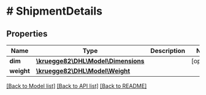 # # ShipmentDetails

## Properties

Name | Type | Description | Notes
------------ | ------------- | ------------- | -------------
**dim** | [**\kruegge82\DHL\Model\Dimensions**](Dimensions.md) |  | [optional]
**weight** | [**\kruegge82\DHL\Model\Weight**](Weight.md) |  |

[[Back to Model list]](../../README.md#models) [[Back to API list]](../../README.md#endpoints) [[Back to README]](../../README.md)
